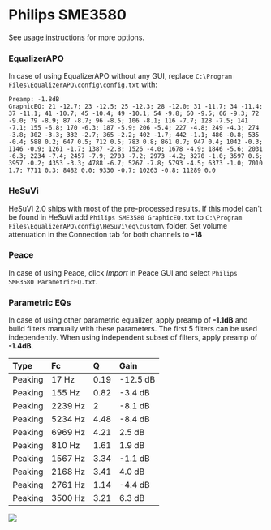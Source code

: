 # Philips SME3580
See [usage instructions](https://github.com/jaakkopasanen/AutoEq#usage) for more options.

### EqualizerAPO
In case of using EqualizerAPO without any GUI, replace `C:\Program Files\EqualizerAPO\config\config.txt`
with:
```
Preamp: -1.8dB
GraphicEQ: 21 -12.7; 23 -12.5; 25 -12.3; 28 -12.0; 31 -11.7; 34 -11.4; 37 -11.1; 41 -10.7; 45 -10.4; 49 -10.1; 54 -9.8; 60 -9.5; 66 -9.3; 72 -9.0; 79 -8.9; 87 -8.7; 96 -8.5; 106 -8.1; 116 -7.7; 128 -7.5; 141 -7.1; 155 -6.8; 170 -6.3; 187 -5.9; 206 -5.4; 227 -4.8; 249 -4.3; 274 -3.8; 302 -3.3; 332 -2.7; 365 -2.2; 402 -1.7; 442 -1.1; 486 -0.8; 535 -0.4; 588 0.2; 647 0.5; 712 0.5; 783 0.8; 861 0.7; 947 0.4; 1042 -0.3; 1146 -0.9; 1261 -1.7; 1387 -2.8; 1526 -4.0; 1678 -4.9; 1846 -5.6; 2031 -6.3; 2234 -7.4; 2457 -7.9; 2703 -7.2; 2973 -4.2; 3270 -1.0; 3597 0.6; 3957 -0.2; 4353 -3.3; 4788 -6.7; 5267 -7.8; 5793 -4.5; 6373 -1.0; 7010 1.7; 7711 0.3; 8482 0.0; 9330 -0.7; 10263 -0.8; 11289 0.0
```

### HeSuVi
HeSuVi 2.0 ships with most of the pre-processed results. If this model can't be found in HeSuVi add
`Philips SME3580 GraphicEQ.txt` to `C:\Program Files\EqualizerAPO\config\HeSuVi\eq\custom\` folder.
Set volume attenuation in the Connection tab for both channels to **-18**

### Peace
In case of using Peace, click *Import* in Peace GUI and select `Philips SME3580 ParametricEQ.txt`.

### Parametric EQs
In case of using other parametric equalizer, apply preamp of **-1.1dB** and build filters manually
with these parameters. The first 5 filters can be used independently.
When using independent subset of filters, apply preamp of **-1.4dB**.

| Type    | Fc      |    Q | Gain     |
|:--------|:--------|:-----|:---------|
| Peaking | 17 Hz   | 0.19 | -12.5 dB |
| Peaking | 155 Hz  | 0.82 | -3.4 dB  |
| Peaking | 2239 Hz | 2    | -8.1 dB  |
| Peaking | 5234 Hz | 4.48 | -8.4 dB  |
| Peaking | 6969 Hz | 4.21 | 2.5 dB   |
| Peaking | 810 Hz  | 1.61 | 1.9 dB   |
| Peaking | 1567 Hz | 3.34 | -1.1 dB  |
| Peaking | 2168 Hz | 3.41 | 4.0 dB   |
| Peaking | 2761 Hz | 1.14 | -4.4 dB  |
| Peaking | 3500 Hz | 3.21 | 6.3 dB   |

![](https://raw.githubusercontent.com/jaakkopasanen/AutoEq/master/results/innerfidelity/sbaf-serious/Philips%20SME3580/Philips%20SME3580.png)